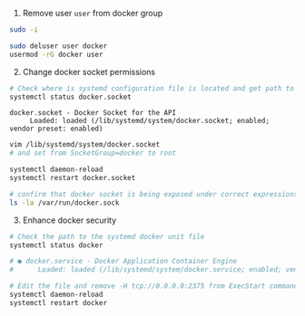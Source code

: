 1. Remove user `user` from docker group

```sh
sudo -i 

sudo deluser user docker
usermod -rG docker user
```

2. Change docker socket permissions

```sh
# Check where is systemd configuration file is located and get path to the systemd unit file
systemctl status docker.socket
```

```text
docker.socket - Docker Socket for the API
     Loaded: loaded (/lib/systemd/system/docker.socket; enabled; vendor preset: enabled)
```

```sh
vim /lib/systemd/system/docker.socket
# and set from SocketGroup=docker to root

systemctl daemon-reload
systemctl restart docker.socket

# confirm that docker socket is being exposed under correct expressions
ls -la /var/run/docker.sock
```

3. Enhance docker security

```sh
# Check the path to the systemd docker unit file
systemctl status docker

# ● docker.service - Docker Application Container Engine
#      Loaded: loaded (/lib/systemd/system/docker.service; enabled; vendor preset: enabled)

# Edit the file and remove -H tcp://0.0.0.0:2375 from ExecStart command
systemctl daemon-reload
systemctl restart docker
```
